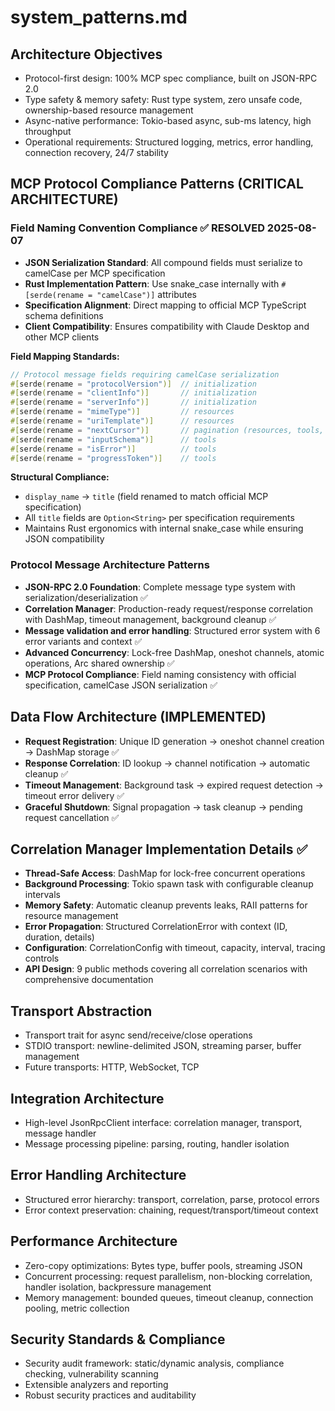 # system_patterns.md

## Architecture Objectives
- Protocol-first design: 100% MCP spec compliance, built on JSON-RPC 2.0
- Type safety & memory safety: Rust type system, zero unsafe code, ownership-based resource management
- Async-native performance: Tokio-based async, sub-ms latency, high throughput
- Operational requirements: Structured logging, metrics, error handling, connection recovery, 24/7 stability

## MCP Protocol Compliance Patterns (CRITICAL ARCHITECTURE)

### Field Naming Convention Compliance ✅ RESOLVED 2025-08-07
- **JSON Serialization Standard**: All compound fields must serialize to camelCase per MCP specification
- **Rust Implementation Pattern**: Use snake_case internally with `#[serde(rename = "camelCase")]` attributes
- **Specification Alignment**: Direct mapping to official MCP TypeScript schema definitions
- **Client Compatibility**: Ensures compatibility with Claude Desktop and other MCP clients

**Field Mapping Standards:**
```rust
// Protocol message fields requiring camelCase serialization
#[serde(rename = "protocolVersion")]  // initialization
#[serde(rename = "clientInfo")]       // initialization  
#[serde(rename = "serverInfo")]       // initialization
#[serde(rename = "mimeType")]         // resources
#[serde(rename = "uriTemplate")]      // resources
#[serde(rename = "nextCursor")]       // pagination (resources, tools, prompts)
#[serde(rename = "inputSchema")]      // tools
#[serde(rename = "isError")]          // tools
#[serde(rename = "progressToken")]    // tools
```

**Structural Compliance:**
- `display_name` → `title` (field renamed to match official MCP specification)
- All `title` fields are `Option<String>` per specification requirements
- Maintains Rust ergonomics with internal snake_case while ensuring JSON compatibility

### Protocol Message Architecture Patterns
- **JSON-RPC 2.0 Foundation**: Complete message type system with serialization/deserialization ✅
- **Correlation Manager**: Production-ready request/response correlation with DashMap, timeout management, background cleanup ✅
- **Message validation and error handling**: Structured error system with 6 error variants and context ✅
- **Advanced Concurrency**: Lock-free DashMap, oneshot channels, atomic operations, Arc shared ownership ✅
- **MCP Protocol Compliance**: Field naming consistency with official specification, camelCase JSON serialization ✅

## Data Flow Architecture (IMPLEMENTED)
- **Request Registration**: Unique ID generation → oneshot channel creation → DashMap storage ✅
- **Response Correlation**: ID lookup → channel notification → automatic cleanup ✅
- **Timeout Management**: Background task → expired request detection → timeout error delivery ✅
- **Graceful Shutdown**: Signal propagation → task cleanup → pending request cancellation ✅

## Correlation Manager Implementation Details ✅
- **Thread-Safe Access**: DashMap for lock-free concurrent operations
- **Background Processing**: Tokio spawn task with configurable cleanup intervals
- **Memory Safety**: Automatic cleanup prevents leaks, RAII patterns for resource management
- **Error Propagation**: Structured CorrelationError with context (ID, duration, details)
- **Configuration**: CorrelationConfig with timeout, capacity, interval, tracing controls
- **API Design**: 9 public methods covering all correlation scenarios with comprehensive documentation

## Transport Abstraction
- Transport trait for async send/receive/close operations
- STDIO transport: newline-delimited JSON, streaming parser, buffer management
- Future transports: HTTP, WebSocket, TCP

## Integration Architecture
- High-level JsonRpcClient interface: correlation manager, transport, message handler
- Message processing pipeline: parsing, routing, handler isolation

## Error Handling Architecture
- Structured error hierarchy: transport, correlation, parse, protocol errors
- Error context preservation: chaining, request/transport/timeout context

## Performance Architecture
- Zero-copy optimizations: Bytes type, buffer pools, streaming JSON
- Concurrent processing: request parallelism, non-blocking correlation, handler isolation, backpressure management
- Memory management: bounded queues, timeout cleanup, connection pooling, metric collection

## Security Standards & Compliance
- Security audit framework: static/dynamic analysis, compliance checking, vulnerability scanning
- Extensible analyzers and reporting
- Robust security practices and auditability
